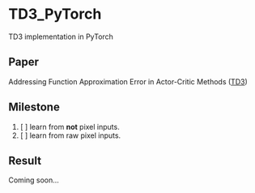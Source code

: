 # TD3_PyTorch
TD3 implementation in PyTorch

## Paper
Addressing Function Approximation Error in Actor-Critic Methods ([TD3](https://arxiv.org/abs/1802.09477))

## Milestone
1. [ ] learn from **not** pixel inputs.
2. [ ] learn from raw pixel inputs.


## Result

Coming soon...